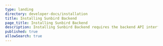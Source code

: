 ```yaml
---
type: landing
directory: developer-docs/installation
title: Installing Sunbird Backend
page_title: Installing Sunbird Backend
description: Installing Sunbird Backend requires the backend API interface.
published: true
allowSearch: true
---
```

